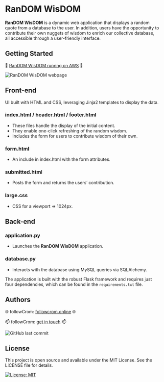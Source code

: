 # RanDOM WisDOM

**RanDOM WisDOM** is a dynamic web application that displays a random quote from a database to the user. In addition, users have the opportunity to contribute their own nuggets of wisdom to enrich our collective database, all accessible through a user-friendly interface.

## Getting Started

🚀 [RanDOM WisDOM runnng on AWS](http://random-wisdom.eu-west-2.elasticbeanstalk.com/) 🚀

![RanDOM WisDOM webpage](https://www.followcrom.online/embeds/gh_domdom_readme.jpg "RanDOM WisDOM webpage")

## Front-end

UI built with HTML and CSS, leveraging Jinja2 templates to display the data.

### index.html / header.html / footer.html

- These files handle the display of the initial content.
- They enable one-click refreshing of the random wisdom.
- Includes the form for users to contribute wisdom of their own.

### form.html

- An include in index.html with the form attributes.

### submitted.html

- Posts the form and returns the users’ contribution.

### large.css

- CSS for a viewport => 1024px.

## Back-end

### application.py

- Launches the **RanDOM WisDOM** application.

### database.py

- Interacts with the database using MySQL queries via SQLAlchemy.

The application is built with the robust Flask framework and requires just four dependencies, which can be found in the `requirements.txt` file.

## Authors

🌐 followCrom: [followcrom.online](https://followcrom.online/index.html) 🌐

📫 followCrom: [get in touch](https://followcrom.online/contact/contact.php) 📫

![GitHub last commit](https://img.shields.io/github/last-commit/followcrom/RanDomWisDom)

## License

This project is open source and available under the MIT License. See the LICENSE file for details.

[![License: MIT](https://img.shields.io/badge/License-MIT-green.svg)](https://opensource.org/licenses/MIT)
